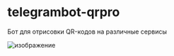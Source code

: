 # telegrambot-qrpro
Бот для отрисовки QR-кодов на различные сервисы 

![изображение](https://github.com/SifArtz/telegrambot-qrpro/assets/73645396/0a237b20-10cb-4c4b-8fe0-509cb7d6d467)

